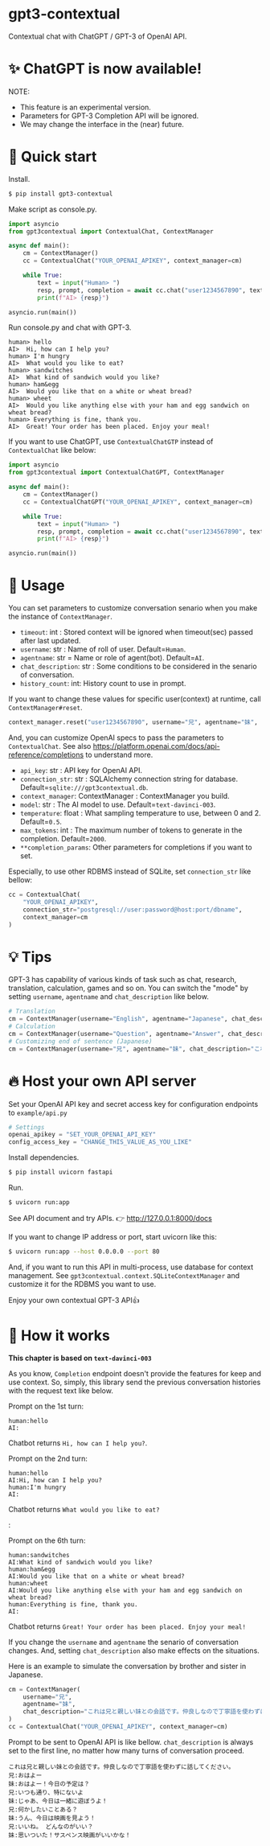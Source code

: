 # gpt3-contextual

Contextual chat with ChatGPT / GPT-3 of OpenAI API.

# ✨ ChatGPT is now available!

NOTE:
- This feature is an experimental version.
- Parameters for GPT-3 Completion API will be ignored.
- We may change the interface in the (near) future.


# 🚀 Quick start

Install.

```bash
$ pip install gpt3-contextual
```

Make script as console.py.

```python
import asyncio
from gpt3contextual import ContextualChat, ContextManager

async def main():
    cm = ContextManager()
    cc = ContextualChat("YOUR_OPENAI_APIKEY", context_manager=cm)

    while True:
        text = input("Human> ")
        resp, prompt, completion = await cc.chat("user1234567890", text)
        print(f"AI> {resp}")

asyncio.run(main())
```

Run console.py and chat with GPT-3.

```
human> hello
AI>  Hi, how can I help you?
human> I'm hungry
AI>  What would you like to eat?
human> sandwitches
AI>  What kind of sandwich would you like?
human> ham&egg        
AI>  Would you like that on a white or wheat bread?
human> wheet
AI>  Would you like anything else with your ham and egg sandwich on wheat bread?
human> Everything is fine, thank you.
AI>  Great! Your order has been placed. Enjoy your meal!
```

If you want to use ChatGPT, use `ContextualChatGTP` instead of `ContextualChat` like below:

```python
import asyncio
from gpt3contextual import ContextualChatGPT, ContextManager

async def main():
    cm = ContextManager()
    cc = ContextualChatGPT("YOUR_OPENAI_APIKEY", context_manager=cm)

    while True:
        text = input("Human> ")
        resp, prompt, completion = await cc.chat("user1234567890", text)
        print(f"AI> {resp}")

asyncio.run(main())
```


# 🧸 Usage

You can set parameters to customize conversation senario when you make the instance of `ContextManager`.

- `timeout`: int : Stored context will be ignored when timeout(sec) passed after last updated.
- `username`: str : Name of roll of user. Default=`Human`.
- `agentname`: str = Name or role of agent(bot). Default=`AI`.
- `chat_description`: str : Some conditions to be considered in the senario of conversation.
- `history_count`: int: History count to use in prompt.

If you want to change these values for specific user(context) at runtime, call `ContextManager#reset`.

```python
context_manager.reset("user1234567890", username="兄", agentname="妹", chat_description="仲のいい兄と妹の会話です。丁寧語は使いません。")
```

And, you can customize OpenAI specs to pass the parameters to `ContextualChat`.
See also https://platform.openai.com/docs/api-reference/completions to understand more.

- `api_key`: str : API key for OpenAI API.
- `connection_str`: str : SQLAlchemy connection string for database. Default=`sqlite:///gpt3contextual.db`.
- `context_manager`: ContextManager : ContextManager you build.
- `model`: str : The AI model to use. Default=`text-davinci-003`.
- `temperature`: float : What sampling temperature to use, between 0 and 2. Default=`0.5`.
- `max_tokens`: int : The maximum number of tokens to generate in the completion. Default=`2000`.
- `**completion_params`: Other parameters for completions if you want to set.

Especially, to use other RDBMS instead of SQLite, set `connection_str` like bellow:

```python
cc = ContextualChat(
    "YOUR_OPENAI_APIKEY",
    connection_str="postgresql://user:password@host:port/dbname",
    context_manager=cm
)
```


# 💡 Tips

GPT-3 has capability of various kinds of task such as chat, research, translation, calculation, games and so on. You can switch the "mode" by setting `username`, `agentname` and `chat_description` like below.

```python
# Translation
cm = ContextManager(username="English", agentname="Japanese", chat_description="Translate from English to Japanese.")
# Calculation
cm = ContextManager(username="Question", agentname="Answer", chat_description="Calculate.")
# Customizing end of sentence (Japanese)
cm = ContextManager(username="兄", agentname="妹", chat_description="これは兄と妹との会話です。妹は語尾に「ニャ」をつけて話します。")
```


# 🔥 Host your own API server

Set your OpenAI API key and secret access key for configuration endpoints to `example/api.py`

```python
# Settings
openai_apikey = "SET_YOUR_OPENAI_API_KEY"
config_access_key = "CHANGE_THIS_VALUE_AS_YOU_LIKE"
```

Install dependencies.

```bash
$ pip install uvicorn fastapi
```

Run.

```bash
$ uvicorn run:app
```

See API document and try APIs. 👉 http://127.0.0.1:8000/docs

If you want to change IP address or port, start uvicorn like this:

```bash
$ uvicorn run:app --host 0.0.0.0 --port 80
```

And, if you want to run this API in multi-process, use database for context management.
See `gpt3contextual.context.SQLiteContextManager` and customize it for the RDBMS you want to use.

Enjoy your own contextual GPT-3 API👍


# 🥪 How it works

**This chapter is based on `text-davinci-003`**

As you know, `Completion` endpoint doesn't provide the features for keep and use context.
So, simply, this library send the previous conversation histories with the request text like below.

Prompt on the 1st turn:
```
human:hello
AI:
```
Chatbot returns `Hi, how can I help you?`.

Prompt on the 2nd turn:
```
human:hello
AI:Hi, how can I help you?
human:I'm hungry
AI:
```
Chatbot returns `What would you like to eat?`

:

Prompt on the 6th turn:
```
human:sandwitches
AI:What kind of sandwich would you like?
human:ham&egg        
AI:Would you like that on a white or wheat bread?
human:wheet
AI:Would you like anything else with your ham and egg sandwich on wheat bread?
human:Everything is fine, thank you.
AI:
```
Chatbot returns `Great! Your order has been placed. Enjoy your meal!`


If you change the `username` and `agentname` the senario of conversation changes.
And, setting `chat_description` also make effects on the situations.

Here is an example to simulate the conversation by brother and sister in Japanese.

```python
cm = ContextManager(
    username="兄",
    agentname="妹",
    chat_description="これは兄と親しい妹との会話です。仲良しなので丁寧語を使わずに話してください。"
)
cc = ContextualChat("YOUR_OPENAI_APIKEY", context_manager=cm)
```

Prompt to be sent to OpenAI API is like bellow. `chat_description` is always set to the first line, no matter how many turns of conversation proceed.

```
これは兄と親しい妹との会話です。仲良しなので丁寧語を使わずに話してください。
兄:おはよー
妹:おはよー！今日の予定は？
兄:いつも通り、特にないよ
妹:じゃあ、今日は一緒に遊ぼうよ！
兄:何かしたいことある？
妹:うん、今日は映画を見よう！
兄:いいね。 どんなのがいい？
妹:思いついた！サスペンス映画がいいかな！
````
